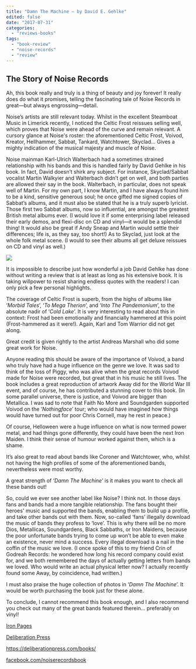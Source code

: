 ```yaml
---
title: "Damn The Machine – by David E. Gehlke"
edited: false
date: "2017-07-31"
categories:
  - "reviews-books"
tags:
  - "book-review"
  - "noise-records"
  - "review"
---
```


## The Story of Noise Records

Ah, this book really and truly is a thing of beauty and joy forever! It really does do what it promises, telling the fascinating tale of Noise Records in great—but always engrossing—detail.

Noise’s artists are still relevant today. Whilst in the excellent Steamboat Music in Limerick recently, I noticed the Celtic Frost reissues selling well, which proves that Noise were ahead of the curve and remain relevant. A cursory glance at Noise's roster: the aforementioned Celtic Frost, Voivod, Kreator, Hellhammer, Sabbat, Tankard, Watchtower, Skyclad... Gives a mighty indication of the musical majesty and muscle of Noise.

Noise mainman Karl-Ulrich Walterbach had a sometimes strained relationship with his bands and this is handled fairly by David Gehlke in his book. In fact, David doesn’t shirk any subject. For instance, Skyclad/Sabbat vocalist Martin Walkyier and Walterbach didn’t get on well, and both parties are allowed their say in the book. Walterbach, in particular, does not speak well of Martin. For my own part, I know Martin, and I have always found him to be a kind, sensitive generous soul; he once gifted me signed copies of Sabbat’s albums, and it must also be stated that he is a truly superb lyricist. Those first two Sabbat albums, now so influential, are amongst the greatest British metal albums ever. (I would love it if some enterprising label released their early demos, and flexi-disc on CD and vinyl—it would be a splendid thing! It would also be great if Andy Sneap and Martin would settle their differences; life is, as they say, too short!) As to Skyclad, just look at the whole folk metal scene. (I would to see their albums all get deluxe reissues on CD and vinyl as well.)

![](https://hellbound.ca/wp-content/uploads/2017/07/damn-the-machinecover-USA-UK2017-192x300.jpg)

It is impossible to describe just how wonderful a job David Gehlke has done without writing a review that is at least as long as his extensive book. It is taking willpower to resist sharing endless quotes with the readers! I can only pick a few personal highlights.

The coverage of Celtic Frost is superb, from the highs of albums like ‘_Morbid Tales_’, ‘_To Mega Therion_’, and ‘_Into The Pandemonium_’, to the absolute nadir of ‘_Cold Lake_’. It is very interesting to read about this in context: Frost had been emotionally and financially hammered at this point (Frost-hammered as it were!). Again, Karl and Tom Warrior did not get along.

Great credit is given rightly to the artist Andreas Marshall who did some great work for Noise.

Anyone reading this should be aware of the importance of Voivod, a band who truly have had a huge influence on the genre we love. It was sad to think of the loss of Piggy, who was alive when the great records Voivod made for Noise were recorded, but great that in his music he still lives. The book includes a great reproduction of artwork Away did for the World War III event, and of course, he has contributed a stunning cover to this book. (In some parallel universe, there is justice, and Voivod are bigger than Metallica. I was sad to note that Faith No More and Soundgarden supported Voivod on the ‘_Nothingface_’ tour; who would have imagined how things would have turned out for poor Chris Cornell, may he rest in peace.)

Of course, Helloween were a huge influence on what is now termed power metal, and had things gone differently, they could have been the next Iron Maiden. I think their sense of humour worked against them, which is a shame.

It’s also great to read about bands like Coroner and Watchtower, who, whilst not having the high profiles of some of the aforementioned bands, nevertheless were most worthy.

A great strength of ‘_Damn The Machine_’ is it makes you want to check all these bands out!

So, could we ever see another label like Noise? I think not. In those days fans and bands had a more tangible relationship. The fans bought their heroes' music and supported the bands, enabling them to build up a profile, and take other bands out with them. Now, so-called ‘fans’ illegally download the music of bands they profess to ‘love’. This is why there will be no more Dios, Metallicas, Soundgardens, Black Sabbaths, or Iron Maidens, because the poor unfortunate bands trying to come up won’t be able to even make an existence, never mind a success. Every illegal download is a nail in the coffin of the music we love. (I once spoke of this to my friend Crin of Godreah Records: he wondered how long his record company could exist for, and we both remembered the days of actually getting letters from bands we loved. Who would write an actual physical letter now? I actually recently found some Away, by coincidence, had written.)

I must also praise the huge collection of photos in ‘_Damn The Machine_’. It would be worth purchasing the book just for these alone.

To conclude, I cannot recommend this book enough, and I also recommend you check out many of the great bands featured therein… preferably on vinyl!

[Iron Pages](http://www.ip-verlag.de/)

[Deliberation Press](http://www.deliberationpress.com)

https://deliberationpress.com/books/

[facebook.com/noiserecordsbook](https://www.facebook.com/noiserecordsbook/)
